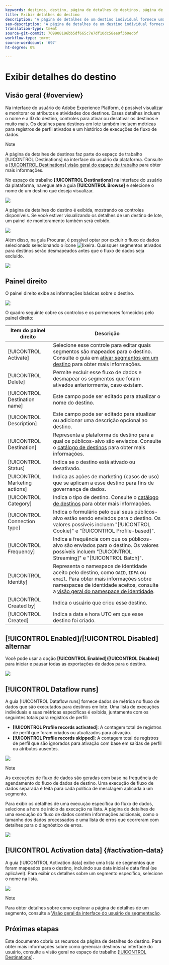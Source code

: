 ```yaml
---
keywords: destinos, destino, página de detalhes de destinos, página de detalhes de destinos
title: Exibir detalhes do destino
description: 'A página de detalhes de um destino individual fornece uma visão geral dos detalhes do destino, como o nome do destino, a ID, os segmentos mapeados para o destino e os controles para editar a ativação e ativar e desativar o fluxo de dados. '
seo-description: 'A página de detalhes de um destino individual fornece uma visão geral dos detalhes do destino, como o nome do destino, a ID, os segmentos mapeados para o destino e os controles para editar a ativação e ativar e desativar o fluxo de dados. '
translation-type: tm+mt
source-git-commit: 709908196bb5df665c7e7df10dc58ee9f3b0edbf
workflow-type: tm+mt
source-wordcount: '697'
ht-degree: 0%

---
```



# Exibir detalhes do destino

## Visão geral {#overview}

Na interface do usuário do Adobe Experience Platform, é possível visualizar e monitorar os atributos e atividades dos destinos. Esses detalhes incluem o nome e a ID do destino, controles para ativar ou desativar os destinos e muito mais. Os detalhes para destinos em lote também incluem métricas para registros de perfil ativados e um histórico de execuções de fluxo de dados.

>[!NOTE]
>
>A página de detalhes de destinos faz parte do espaço de trabalho [!UICONTROL Destinations] na interface do usuário da plataforma. Consulte a [[!UICONTROL Destinations] visão geral do espaço de trabalho](./destinations-workspace.md) para obter mais informações.

No espaço de trabalho **[!UICONTROL Destinations]** na interface do usuário da plataforma, navegue até a guia **[!UICONTROL Browse]** e selecione o nome de um destino que deseja visualizar.

![](../assets/ui/details-page/select-destination.png)

A página de detalhes do destino é exibida, mostrando os controles disponíveis. Se você estiver visualizando os detalhes de um destino de lote, um painel de monitoramento também será exibido.

![](../assets/ui/details-page/details.png)

Além disso, na guia Procurar, é possível optar por excluir o fluxo de dados selecionado selecionando o ícone ![lixeira](../assets/ui/details-page/trash-icon.png). Quaisquer segmentos ativados para destinos serão desmapeados antes que o fluxo de dados seja excluído.

![](../assets/ui/details-page/delete-flow.png)

## Painel direito

O painel direito exibe as informações básicas sobre o destino.

![](../assets/ui/details-page/right-rail.png)

O quadro seguinte cobre os controlos e os pormenores fornecidos pelo painel direito:

| Item do painel direito | Descrição |
| --- | --- |
| [!UICONTROL Activate] | Selecione esse controle para editar quais segmentos são mapeados para o destino. Consulte o guia em [ativar segmentos em um destino](./activate-destinations.md) para obter mais informações. |
| [!UICONTROL Delete] | Permite excluir esse fluxo de dados e desmapear os segmentos que foram ativados anteriormente, caso existam. |
| [!UICONTROL Destination name] | Este campo pode ser editado para atualizar o nome do destino. |
| [!UICONTROL Description] | Este campo pode ser editado para atualizar ou adicionar uma descrição opcional ao destino. |
| [!UICONTROL Destination] | Representa a plataforma de destino para a qual os públicos-alvo são enviados. Consulte o [catálogo de destinos](../catalog/overview.md) para obter mais informações. |
| [!UICONTROL Status] | Indica se o destino está ativado ou desativado. |
| [!UICONTROL Marketing actions] | Indica as ações de marketing (casos de uso) que se aplicam a esse destino para fins de governança de dados. |
| [!UICONTROL Category] | Indica o tipo de destino. Consulte o [catálogo de destinos](../catalog/overview.md) para obter mais informações. |
| [!UICONTROL Connection type] | Indica o formulário pelo qual seus públicos-alvo estão sendo enviados para o destino. Os valores possíveis incluem &quot;[!UICONTROL Cookie]&quot; e &quot;[!UICONTROL Profile-based]&quot;. |
| [!UICONTROL Frequency] | Indica a frequência com que os públicos-alvo são enviados para o destino. Os valores possíveis incluem &quot;[!UICONTROL Streaming]&quot; e &quot;[!UICONTROL Batch]&quot;. |
| [!UICONTROL Identity] | Representa o namespace de identidade aceito pelo destino, como `GAID`, `IDFA` ou `email`. Para obter mais informações sobre namespaces de identidade aceitos, consulte a [visão geral do namespace de identidade](../../identity-service/namespaces.md). |
| [!UICONTROL Created by] | Indica o usuário que criou esse destino. |
| [!UICONTROL Created] | Indica a data e hora UTC em que esse destino foi criado. |

## [!UICONTROL Enabled]/[!UICONTROL Disabled] alternar

Você pode usar a opção **[!UICONTROL Enabled]/[!UICONTROL Disabled]** para iniciar e pausar todas as exportações de dados para o destino.

![](../assets/ui/details-page/enable-disable.png)

## [!UICONTROL Dataflow runs]

A guia [!UICONTROL Dataflow runs] fornece dados de métrica no fluxo de dados que são executados para destinos em lote. Uma lista de execuções individuais e suas métricas específicas é exibida, juntamente com os seguintes totais para registros de perfil:

* **[!UICONTROL Profile records activated]**: A contagem total de registros de perfil que foram criados ou atualizados para ativação.
* **[!UICONTROL Profile records skipped]**: A contagem total de registros de perfil que são ignorados para ativação com base em saídas de perfil ou atributos ausentes.

![](../assets/ui/details-page/dataflow-runs.png)

>[!NOTE]
>
>As execuções de fluxo de dados são geradas com base na frequência de agendamento do fluxo de dados de destino. Uma execução de fluxo de dados separada é feita para cada política de mesclagem aplicada a um segmento.

Para exibir os detalhes de uma execução específica do fluxo de dados, selecione a hora de início da execução na lista. A página de detalhes de uma execução do fluxo de dados contém informações adicionais, como o tamanho dos dados processados e uma lista de erros que ocorreram com detalhes para o diagnóstico de erros.

![](../assets/ui/details-page/dataflow.png)

## [!UICONTROL Activation data] {#activation-data}

A guia [!UICONTROL Activation data] exibe uma lista de segmentos que foram mapeados para o destino, incluindo sua data inicial e data final (se aplicável). Para exibir os detalhes sobre um segmento específico, selecione o nome na lista.

![](../assets/ui/details-page/activation-data.png)

>[!NOTE]
>
>Para obter detalhes sobre como explorar a página de detalhes de um segmento, consulte a [Visão geral da interface do usuário de segmentação](../../segmentation/ui/overview.md#segment-details).

## Próximas etapas

Este documento cobriu os recursos da página de detalhes do destino. Para obter mais informações sobre como gerenciar destinos na interface do usuário, consulte a visão geral no espaço de trabalho [[!UICONTROL Destinations]](./destinations-workspace.md).
